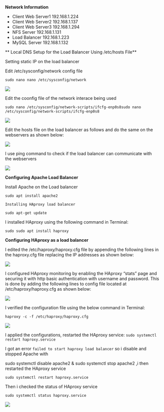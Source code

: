 
**Network Information**

- Client Web Server1 192.168.1.224
- Client Web Server2 192.168.1.137
- Client Web Server3 192.168.1.294
- NFS Server 192.168.1.131
- Load Balancer 192.168.1.223
- MySQL Server 192.168.1.132



** Local DNS Setup for the Load Balancer Using /etc/hosts File**


Setting static IP on the load balancer

Edit /etc/sysconfig/network config file

```sudo nano nano /etc/sysconfig/network```

![](config.jpg)

Edit the coonfig file of the network interace being used 

```sudo nano /etc/sysconfig/network-scripts/ifcfg-enp0s8sudo nano /etc/sysconfig/network-scripts/ifcfg-enp0s8```

![](enp0s8.jpg)


Edit the hosts file on the load balancer as follows and do the same on the webservers as shown below:

![](https://github.com/drazen-dee28/-Load-Balancing-Solution-for-a-Tooling-Website/blob/main/images/hosts.jpg)



I use ping command to check if the load balancer can communicate with the webservers

![](https://github.com/drazen-dee28/-Load-Balancing-Solution-for-a-Tooling-Website/blob/main/images/ping.jpg)



**Configuring Apache Load Balancer**

Install Apache on the Load balancer

```sudo apt install apache2```



```Installing HAproxy load balancer```

```sudo apt-get update```


I  installed HAproxy using the following command in Terminal:

```sudo sudo apt install haproxy```



**Configuring HAproxy as a load balancer**

I edited the /etc/haproxy/haproxy.cfg file by appending the following lines in the haproxy.cfg file replacing the IP addresses as shown below:

![](https://github.com/drazen-dee28/-Load-Balancing-Solution-for-a-Tooling-Website/blob/main/images/loadbalancer.jpg)




I configured HAproxy monitoring by enabling the HAproxy “stats” page and securing it with http basic authentication with username and password. This is done by adding the following lines to config file located at /etc/haproxy/haproxy.cfg as shown below:



![](https://github.com/drazen-dee28/-Load-Balancing-Solution-for-a-Tooling-Website/blob/main/images/stats.jpg)


I verified the configuration file using the below command in Terminal:

```haproxy -c -f /etc/haproxy/haproxy.cfg```

![](https://github.com/drazen-dee28/-Load-Balancing-Solution-for-a-Tooling-Website/blob/main/images/verification.jpg)



I applied the configurations, restarted the HAproxy service: 
```sudo systemctl restart haproxy.service```

I got an error  ```failed to start haproxy load balancer``` so i disable and stopped Apache with

sudo systemctl disable apache2 &  sudo systemctl stop apache2  ,i then restarted the HAproxy service

```sudo systemctl restart haproxy.service```


Then i checked the status of HAproxy service

 ```sudo systemctl status haproxy.service```

 ![](status.png)